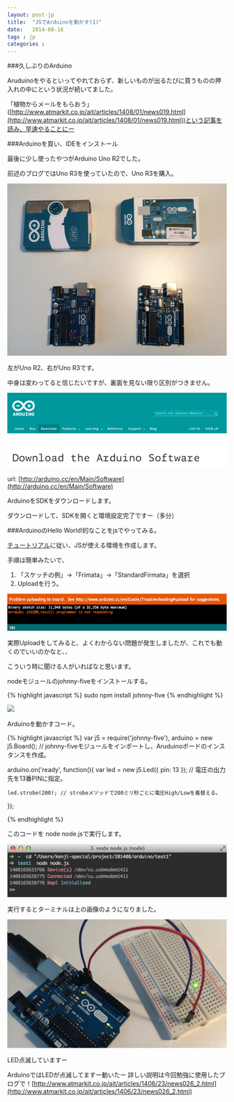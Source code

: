 ```yaml
---
layout: post-jp
title:  "JSでArduinoを動かす(1)"
date:   2014-08-16
tags : jp
categories :
---
```


###久しぶりのArduino

Aruduinoをやるといってやれておらず、新しいものが出るたびに買うものの押入れの中にという状況が続いてました。

「植物からメールをもらおう」([http://www.atmarkit.co.jp/ait/articles/1408/01/news019.html](http://www.atmarkit.co.jp/ait/articles/1408/01/news019.html))という記事を読み、早速やることにー

###Arduinoを買い、IDEをインストール

最後に少し使ったやつがArduino Uno R2でした。

前述のブログではUno R3を使っていたので、Uno R3を購入。

![alt text](/images/2014-08-16-arduino.png "Logo Title Text 1")

左がUno R2、右がUno R3です。

中身は変わってると信じたいですが、裏面を見ない限り区別がつきません。

[<img src="/images/2014-08-16-arduino-ide.png">](http://arduino.cc/en/Main/Software)

url: [http://arduino.cc/en/Main/Software](http://arduino.cc/en/Main/Software)

ArduinoをSDKをダウンロードします。

ダウンロードして、SDKを開くと環境設定完了ですー（多分）

###ArduinoのHello World!的なことをjsでやってみる。

[チュートリアル](
http://www.atmarkit.co.jp/ait/articles/1406/23/news026_2.html)に従い、JSが使える環境を作成します。

手順は簡単みたいで、

1. 「スケッチの例」→「Frimata」→「StandardFirmata」を選択
2. Uploadを行う。

![alt text](/images/2014-08-16-arduino-error.png "Logo Title Text 1")

実際Uploadをしてみると、よくわからない問題が発生しましたが、これでも動くのでいいのかなと、、

こういう時に聞ける人がいればなと思います。

nodeモジュールのjohnny-fiveをインストールする。

{% highlight javascript %}
sudo npm install johnny-five
{% endhighlight %}

[<img
src="https://github.com/rwldrn/johnny-five/raw/master/assets/sgier-johnny-five.png">](http://github.com/rwaldron/johnny-five)


Arduinoを動かすコード。

{% highlight javascript %}
var j5      = require('johnny-five'),
    arduino = new j5.Board();
    // johnny-fiveモジュールをインポートし、Aruduinoボードのインスタンスを作成。
 
arduino.on('ready', function(){
    var led = new j5.Led({
        pin: 13
    }); // 電圧の出力先を13番PINに指定。
    
    led.strobe(200); // strobeメソッドで200ミリ秒ごとに電圧High/Lowを着替える。
});

{% endhighlight %}

このコードを node node.jsで実行します。


![alt text](/images/2014-08-16-terminal.png "test")


実行するとターミナルは上の画像のようになりました。


![alt text](/images/2014-08-16-arduino-connect.png "test")

LED点滅していますー

ArduinoではLEDが点滅してますー動いたー
詳しい説明は今回勉強に使用したブログで！[http://www.atmarkit.co.jp/ait/articles/1406/23/news026_2.html](http://www.atmarkit.co.jp/ait/articles/1406/23/news026_2.html)

